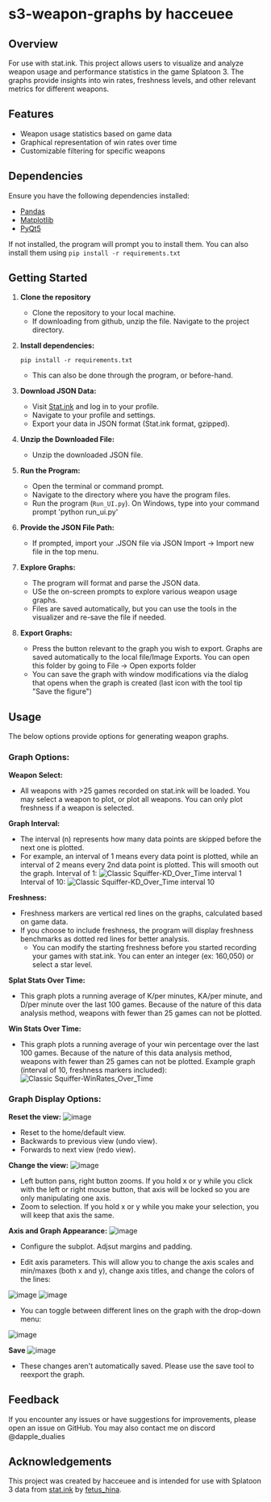 # s3-weapon-graphs by hacceuee

## Overview

For use with stat.ink. This project allows users to visualize and analyze weapon usage and performance statistics in the game Splatoon 3. The graphs provide insights into win rates, freshness levels, and other relevant metrics for different weapons.

## Features

- Weapon usage statistics based on game data
- Graphical representation of win rates over time
- Customizable filtering for specific weapons

## Dependencies

Ensure you have the following dependencies installed:
- [Pandas](https://pandas.pydata.org/)
- [Matplotlib](https://matplotlib.org/)
- [PyQt5](https://pypi.org/project/PyQt5/)

If not installed, the program will prompt you to install them. You can also install them using 	`pip install -r requirements.txt`

## Getting Started

1. **Clone the repository**
	- Clone the repository to your local machine. 
	- If downloading from github, unzip the file. Navigate to the project directory.

2. **Install dependencies:**
	
	`pip install -r requirements.txt`

	- This can also be done through the program, or before-hand. 

4. **Download JSON Data:**
   - Visit [Stat.ink](https://stat.ink/) and log in to your profile.
   - Navigate to your profile and settings.
   - Export your data in JSON format (Stat.ink format, gzipped).

5. **Unzip the Downloaded File:**
   - Unzip the downloaded JSON file.

6. **Run the Program:**
   - Open the terminal or command prompt.
   - Navigate to the directory where you have the program files.
   - Run the program (`Run_UI.py`). On Windows, type into your command prompt 'python run_ui.py'

7. **Provide the JSON File Path:**
   - If prompted, import your .JSON file via JSON Import -> Import new file in the top menu. 

8. **Explore Graphs:**
   - The program will format and parse the JSON data.
   - USe the on-screen prompts to explore various weapon usage graphs.
   - Files are saved automatically, but you can use the tools in the visualizer and re-save the file if needed. 

9. **Export Graphs:**
   - Press the button relevant to the graph you wish to export. Graphs are saved automatically to the local file/Image Exports. You can open this folder by going to File -> Open exports folder 
   - You can save the graph with window modifications via the dialog that opens when the graph is created (last icon with the tool tip "Save the figure") 
   
## Usage

The below options provide options for generating weapon graphs.

### Graph Options: 
**Weapon Select:**
   - All weapons with >25 games recorded on stat.ink will be loaded. You may select a weapon to plot, or plot all weapons. You can only plot freshness if a weapon is selected. 

**Graph Interval:**
   - The interval (n) represents how many data points are skipped before the next one is plotted.
   - For example, an interval of 1 means every data point is plotted, while an interval of 2 means every 2nd data point is plotted. This will smooth out the graph.
     Interval of 1: ![Classic Squiffer-KD_Over_Time interval 1](https://github.com/hacceuee/s3-weapon-graphs/assets/54909901/b08fc2fc-7c5c-4fa7-b9ca-2152dc39c9a3)
     Interval of 10: ![Classic Squiffer-KD_Over_Time interval 10](https://github.com/hacceuee/s3-weapon-graphs/assets/54909901/215118ff-6866-4aef-bc4f-c2ae71f15aae)

**Freshness:**
   - Freshness markers are vertical red lines on the graphs, calculated based on game data.
   - If you choose to include freshness, the program will display freshness benchmarks as dotted red lines for better analysis.
		- You can modify the starting freshness before you started recording your games with stat.ink. You can enter an integer (ex: 160,050) or select a star level.

**Splat Stats Over Time:**
- This graph plots a running average of K/per minutes, KA/per minute, and D/per minute over the last 100 games. Because of the nature of this data analysis method, weapons with fewer than 25 games can not be plotted.

**Win Stats Over Time:**
- This graph plots a running average of your win percentage over the last 100 games. Because of the nature of this data analysis method, weapons with fewer than 25 games can not be plotted.
  Example graph (interval of 10, freshness markers included): ![Classic Squiffer-WinRates_Over_Time](https://github.com/hacceuee/s3-weapon-graphs/assets/54909901/b49b0758-d593-41cc-9b54-f29519d99fc4)

### Graph Display Options:
**Reset the view:**  ![image](https://github.com/hacceuee/s3-weapon-graphs/assets/54909901/67262823-07fc-4f55-b54b-3ffac8d0fc0e)

- Reset to the home/default view.
- Backwards to previous view (undo view).
- Forwards to next view (redo view).

**Change the view:**   ![image](https://github.com/hacceuee/s3-weapon-graphs/assets/54909901/9d2d1912-d332-4ad6-b624-39aaa6284959)

- Left button pans, right button zooms. If you hold x or y while you click with the left or right mouse button, that axis will be locked so you are only manipulating one axis. 
- Zoom to selection. If you hold x or y while you make your selection, you will keep that axis the same. 

**Axis and Graph Appearance:**  ![image](https://github.com/hacceuee/s3-weapon-graphs/assets/54909901/7277452d-866d-4835-a024-3c41e9bf00b9)

- Configure the subplot. Adjsut margins and padding. 

- Edit axis parameters.  This will allow you to change the axis scales and min/maxes (both x and y), change axis titles, and change the colors of the lines:

![image](https://github.com/hacceuee/s3-weapon-graphs/assets/54909901/092570b6-9afb-48f3-bcd8-4ef8f50f02e4)
![image](https://github.com/hacceuee/s3-weapon-graphs/assets/54909901/e33f845d-fb87-49c0-817c-19f50a66c05c)

- You can toggle between different lines on the graph with the drop-down menu:
 
 ![image](https://github.com/hacceuee/s3-weapon-graphs/assets/54909901/b3cd454f-bfa8-4ce8-8fb2-3c71ae5410db)

**Save**  ![image](https://github.com/hacceuee/s3-weapon-graphs/assets/54909901/21dfa638-3c07-4e2d-aeb4-aa4eeb8e2b4f)

- These changes aren't automatically saved. Please use the save tool to reexport the graph. 

## Feedback

If you encounter any issues or have suggestions for improvements, please open an issue on GitHub. You may also contact me on discord @dapple_dualies

## Acknowledgements

This project was created by hacceuee and is intended for use with Splatoon 3 data from [stat.ink](https://stat.ink/) by [fetus_hina](https://github.com/fetus-hina/stat.ink).
